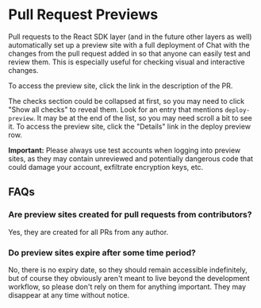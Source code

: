 # Pull Request Previews

Pull requests to the React SDK layer (and in the future other layers as well)
automatically set up a preview site with a full deployment of Chat with the
changes from the pull request added in so that anyone can easily test and review
them. This is especially useful for checking visual and interactive changes.

To access the preview site, click the link in the description of the PR.

The checks section could be collapsed at first, so you may need to click "Show
all checks" to reveal them. Look for an entry that mentions `deploy-preview`. It
may be at the end of the list, so you may need scroll a bit to see it. To access
the preview site, click the "Details" link in the deploy preview row.

**Important:** Please always use test accounts when logging into preview sites,
as they may contain unreviewed and potentially dangerous code that could damage
your account, exfiltrate encryption keys, etc.

## FAQs

### Are preview sites created for pull requests from contributors?

Yes, they are created for all PRs from any author.

### Do preview sites expire after some time period?

No, there is no expiry date, so they should remain accessible indefinitely, but
of course they obviously aren't meant to live beyond the development workflow,
so please don't rely on them for anything important. They may disappear at any
time without notice.
